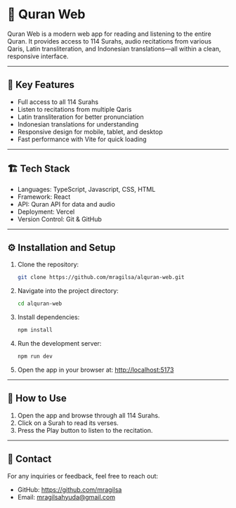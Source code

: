 # 📖 Quran Web

Quran Web is a modern web app for reading and listening to the entire Quran. It provides access to 114 Surahs, audio recitations from various Qaris, Latin transliteration, and Indonesian translations—all within a clean, responsive interface.

---

## 🌟 Key Features

- Full access to all 114 Surahs
- Listen to recitations from multiple Qaris
- Latin transliteration for better pronunciation
- Indonesian translations for understanding
- Responsive design for mobile, tablet, and desktop
- Fast performance with Vite for quick loading

---

## 🏗️ Tech Stack

- Languages: TypeScript, Javascript, CSS, HTML
- Framework: React
- API: Quran API for data and audio
- Deployment: Vercel
- Version Control: Git & GitHub

---

## ⚙️ Installation and Setup

1. Clone the repository:
   ``` bash
   git clone https://github.com/mragilsa/alquran-web.git  

2. Navigate into the project directory:
   ``` bash
   cd alquran-web  

3. Install dependencies:
   ``` bash
   npm install  

4. Run the development server:
    ``` bash
   npm run dev  

5. Open the app in your browser at: [http://localhost:5173](http://localhost:5173)  

---

## 📘 How to Use

1. Open the app and browse through all 114 Surahs. 
2. Click on a Surah to read its verses.  
3. Press the Play button to listen to the recitation.

---

## 📧 Contact

For any inquiries or feedback, feel free to reach out:  
- GitHub: https://github.com/mragilsa  
- Email: mragilsahyuda@gmail.com  
